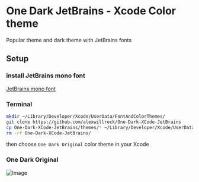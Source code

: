 # One Dark JetBrains - Xcode Color theme

Popular theme and dark theme with JetBrains fonts

## Setup

### install JetBrains mono font
[JetBrains mono font](https://www.jetbrains.com/ru-ru/lp/mono/)

### Terminal

```sh
mkdir ~/Library/Developer/Xcode/UserData/FontAndColorThemes/
git clone https://github.com/alexwillrock/One-Dark-XCode-JetBrains
cp One-Dark-XCode-JetBrains/themes/* ~/Library/Developer/Xcode/UserData/FontAndColorThemes/
rm -rf One-Dark-XCode-JetBrains/
```

then choose `One Dark Original` color theme in your Xcode

### One Dark Original

![Image](https://user-images.githubusercontent.com/6507402/140103364-7bb60ce1-b5af-4d60-bdd2-0c2a96cf5eff.png)
